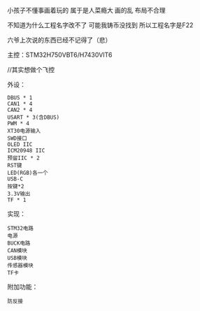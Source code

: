 小孩子不懂事画着玩的 属于是人菜瘾大 画的乱 布局不合理

不知道为什么工程名字改不了 可能我铸币没找到 所以工程名字是F22

六爷上次说的东西已经不记得了（悲）

主控：STM32H750VBT6/H7430VIT6

//其实想做个飞控

外设：

 	DBUS * 1 
 	CAN1 * 4 
	CAN2 * 4 
	USART * 3(含DBUS) 
	PWM * 4 
	XT30电源输入 
	SWD接口 
	OLED IIC 
	ICM20948 IIC 
	预留IIC * 2 
	RST键 
	LED(RGB)各一个 
	USB-C 
	按键*2 
	3.3V输出 
	TF * 1 

实现：

	STM32电路 
	电源 
	BUCK电路 
	CAN模块 
	USB模块 
	传感器模块 
	TF卡 
 
附加功能：

	防反接 
